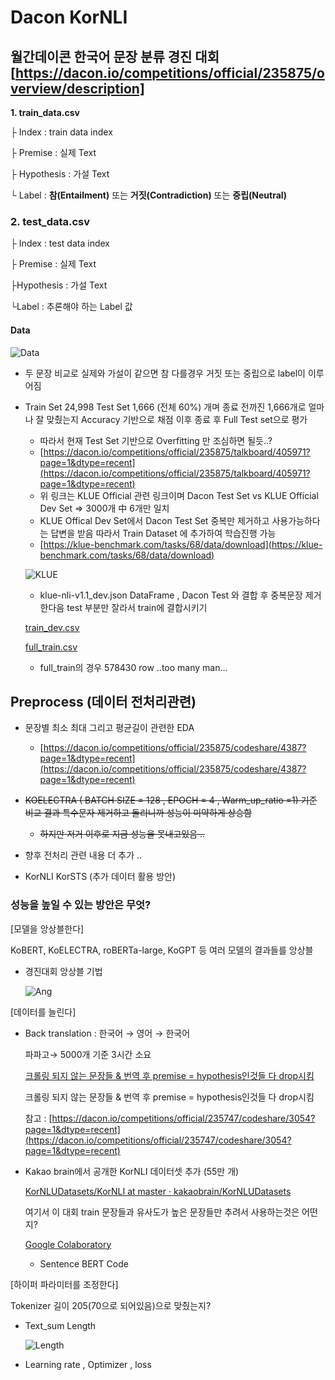 # Dacon KorNLI 
## 월간데이콘 한국어 문장 분류 경진 대회[https://dacon.io/competitions/official/235875/overview/description] 
**1. train_data.csv**

├ Index : train data index

├ Premise : 실제 Text

├ Hypothesis : 가설 Text

└ Label : **참(Entailment)** 또는 **거짓(Contradiction)** 또는 **중립(Neutral)**

### **2. test_data.csv**

├ Index : test data index

├ Premise : 실제 Text

├Hypothesis : 가설 Text

└Label : 추론해야 하는 Label 값

#### Data

![Data](https://user-images.githubusercontent.com/76906638/156130464-44487242-1e98-4eb3-8c40-ace6a9ca9ed2.png)

- 두 문장 비교로 실제와 가설이 같으면 참 다를경우 거짓 또는 중립으로 label이 이루어짐

- Train Set 24,998 Test Set 1,666 (전체 60%) 개며 종료 전까진 1,666개로 얼마나 잘 맞췄는지 Accuracy 기반으로 채점 이후 종료 후  Full Test set으로 평가
    - 따라서 현재 Test Set 기반으로 Overfitting 만 조심하면 될듯..?
    - [https://dacon.io/competitions/official/235875/talkboard/405971?page=1&dtype=recent](https://dacon.io/competitions/official/235875/talkboard/405971?page=1&dtype=recent)
    - 위 링크는 KLUE Official 관련 링크이며 Dacon Test Set vs KLUE Official Dev Set => 3000개 中 6개만 일치
    - KLUE Offical Dev Set에서 Dacon Test Set 중복만 제거하고 사용가능하다는 답변을 받음 따라서 Train Dataset 에 추가하여 학습진행 가능
    - [https://klue-benchmark.com/tasks/68/data/download](https://klue-benchmark.com/tasks/68/data/download)
    
    ![KLUE](https://user-images.githubusercontent.com/76906638/156130801-f709a443-73d8-4c04-83da-227d1b7a83f4.png)
    
    - klue-nli-v1.1_dev.json DataFrame  , Dacon Test 와 결합 후 중복문장 제거한다음 test 부분만 잘라서 train에 결합시키기
    
    [train_dev.csv](https://s3-us-west-2.amazonaws.com/secure.notion-static.com/f09b7c38-32b8-41e2-9ea6-5b29531d51a8/train_dev.csv)
    
    [full_train.csv](https://s3-us-west-2.amazonaws.com/secure.notion-static.com/759345ac-633b-4cdd-8ed2-6c51471b5804/full_train.csv)
    
    - full_train의 경우 578430 row ..too many man...
## Preprocess (데이터 전처리관련)

- 문장별 최소 최대 그리고 평균길이 관련한 EDA
    - [https://dacon.io/competitions/official/235875/codeshare/4387?page=1&dtype=recent](https://dacon.io/competitions/official/235875/codeshare/4387?page=1&dtype=recent)



- ~~KOELECTRA ( BATCH SIZE = 128 , EPOCH = 4 , Warm_up_ratio =1) 기준 비교 결과 특수문자 제거하고 돌리니까 성능이 미약하게 상승함~~
    - ~~하지만 저거 이후로 지금 성능을 못내고있음 ..~~
- 향후 전처리 관련 내용 더 추가 ..
- KorNLI KorSTS (추가 데이터 활용 방안)

### 성능을 높일 수 있는 방안은 무엇?

[모델을 앙상블한다] 

KoBERT, KoELECTRA, roBERTa-large, KoGPT 등 여러 모델의 결과들를 앙상블

- 경진대회 앙상블 기법
    
    ![Ang](https://user-images.githubusercontent.com/76906638/156131164-899ead9f-cd48-487f-8820-d423cc25b685.png)
    

[데이터를 늘린다]

- Back translation : 한국어 → 영어 → 한국어
    
    파파고→ 5000개 기준 3시간 소요
    
    [크롤링 되지 않는 문장들 & 번역 후 premise = hypothesis인것들 다 drop시킴](https://s3-us-west-2.amazonaws.com/secure.notion-static.com/96af2e8e-5aa3-495f-b6b9-fd38b6f1e61c/papago_train_final_drop_same.csv)
    
    크롤링 되지 않는 문장들 & 번역 후 premise = hypothesis인것들 다 drop시킴
    
    참고 : [https://dacon.io/competitions/official/235747/codeshare/3054?page=1&dtype=recent](https://dacon.io/competitions/official/235747/codeshare/3054?page=1&dtype=recent)
    
- Kakao brain에서 공개한 KorNLI 데이터셋 추가 (55만 개)
    
    [KorNLUDatasets/KorNLI at master · kakaobrain/KorNLUDatasets](https://github.com/kakaobrain/KorNLUDatasets/tree/master/KorNLI)
    
    여기서 이 대회 train 문장들과 유사도가 높은 문장들만 추려서 사용하는것은 어떤지?
    
    [Google Colaboratory](https://colab.research.google.com/github/Huffon/klue-transformers-tutorial/blob/master/sentence_transformers.ipynb#scrollTo=cad90326-2557-4b86-a42a-ca5033a09cfd)
    
    - Sentence BERT Code

[하이퍼 파라미터를 조정한다]

Tokenizer 길이 205(70으로 되어있음)으로 맞췄는지?

- Text_sum Length
    
    ![Length](https://user-images.githubusercontent.com/76906638/156131236-6c33879d-6d44-42d4-9cf0-904f764fa4da.png)
    
- Learning rate , Optimizer , loss
